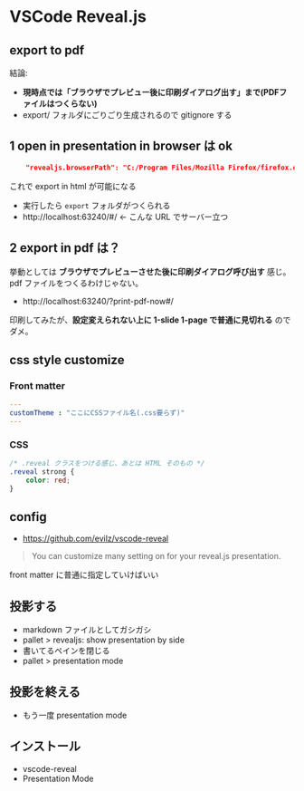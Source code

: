 # VSCode Reveal.js

## export to pdf
結論:

- **現時点では「ブラウザでプレビュー後に印刷ダイアログ出す」まで(PDFファイルはつくらない)**
- export/ フォルダにごりごり生成されるので gitignore する

## 1 open in presentation in browser は ok

```json
    "revealjs.browserPath": "C:/Program Files/Mozilla Firefox/firefox.exe",
```

これで export in html が可能になる

- 実行したら `export` フォルダがつくられる
- http://localhost:63240/#/ ← こんな URL でサーバー立つ

## 2 export in pdf は？
挙動としては **ブラウザでプレビューさせた後に印刷ダイアログ呼び出す** 感じ。pdf ファイルをつくるわけじゃない。

- http://localhost:63240/?print-pdf-now#/

印刷してみたが、**設定変えられない上に 1-slide 1-page で普通に見切れる** のでダメ。

## css style customize

### Front matter

```yaml
---
customTheme : "ここにCSSファイル名(.css要らず)"
---
```

### CSS

```css
/* .reveal クラスをつける感じ、あとは HTML そのもの */
.reveal strong {
    color: red;
}
```

## config
- https://github.com/evilz/vscode-reveal

> You can customize many setting on for your reveal.js presentation.

front matter に普通に指定していけばいい

## 投影する
- markdown ファイルとしてガシガシ
- pallet > revealjs: show presentation by side
- 書いてるペインを閉じる
- pallet > presentation mode

## 投影を終える
- もう一度 presentation mode

## インストール
- vscode-reveal
- Presentation Mode
